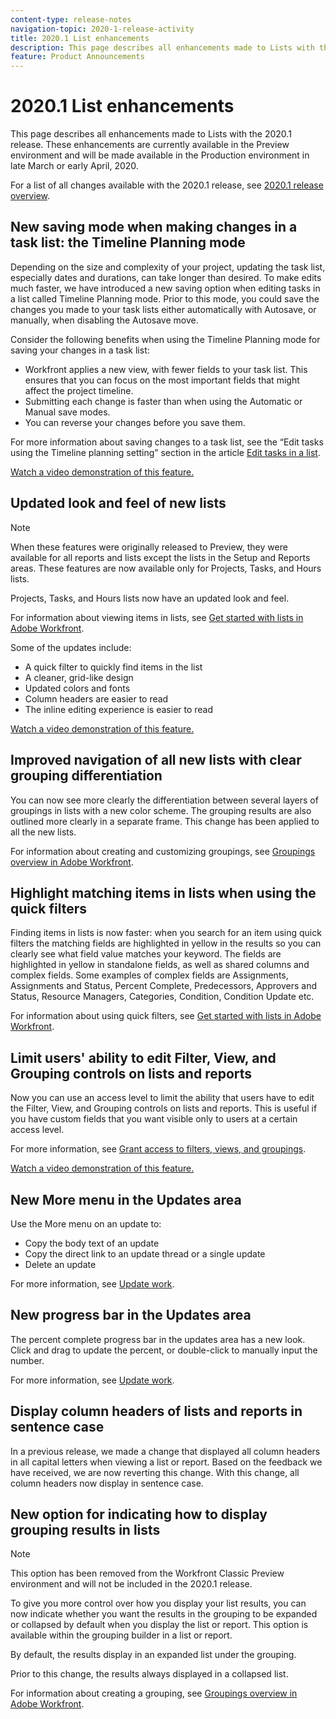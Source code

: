 ```yaml
---
content-type: release-notes
navigation-topic: 2020-1-release-activity
title: 2020.1 List enhancements
description: This page describes all enhancements made to Lists with the 2020.1 release. These enhancements are currently available in the Preview environment and will be made available in the Production environment in late March or early April, 2020.
feature: Product Announcements
---
```


# 2020.1 List enhancements

This page describes all enhancements made to Lists with the 2020.1 release. These enhancements are currently available in the Preview environment and will be made available in the Production environment in late March or early April, 2020.

For a list of all changes available with the 2020.1 release, see [2020.1 release overview](../../../product-announcements/product-releases/2020.1-release-activity/2020.1-release-overview.md).

## New saving mode when making changes in a task list: the Timeline Planning mode

Depending on the size and complexity of your project, updating the task list, especially dates and durations, can take longer than desired. To make edits much faster, we have introduced a new saving option when editing tasks in a list called Timeline Planning mode. Prior to this mode, you could save the changes you made to your task lists either automatically with Autosave, or manually, when disabling the Autosave move.

Consider the following benefits when using the Timeline Planning mode for saving your changes in a task list:

* Workfront applies a new view, with fewer fields to your task list. This ensures that you can focus on the most important fields that might affect the project timeline.
* Submitting each change is faster than when using the Automatic or Manual save modes.
* You can reverse your changes before you save them.

For more information about saving changes to a task list, see the “Edit tasks using the Timeline planning setting” section in the article [Edit tasks in a list](../../../manage-work/tasks/manage-tasks/edit-tasks-in-a-list.md).

[Watch a video demonstration of this feature.](https://vimeo.com/397199644/c069cd0597)

## Updated look and feel of new lists

>[!NOTE]
>
>When these features were originally released to Preview, they were available for all reports and lists except the lists in the Setup and Reports areas. These features are now available only for Projects, Tasks, and Hours lists.

Projects, Tasks, and Hours lists now have an updated look and feel.

For information about viewing items in lists, see [Get started with lists in Adobe Workfront](../../../workfront-basics/navigate-workfront/use-lists/view-items-in-a-list.md).

Some of the updates include:

* A quick filter to quickly find items in the list
* A cleaner, grid-like design
* Updated colors and fonts
* Column headers are easier to read
* The inline editing experience is easier to read

[Watch a video demonstration of this feature.](https://vimeo.com/356675385/09ba51d717)

## Improved navigation of all new lists with clear grouping differentiation

You can now see more clearly the differentiation between several layers of groupings in lists with a new color scheme. The grouping results are also outlined more clearly in a separate frame. This change has been applied to all the new lists.

For information about creating and customizing groupings, see [Groupings overview in Adobe Workfront](../../../reports-and-dashboards/reports/reporting-elements/groupings-overview.md).

## Highlight matching items in lists when using the quick filters

Finding items in lists is now faster: when you search for an item using quick filters the matching fields are highlighted in yellow in the results so you can clearly see what field value matches your keyword. The fields are highlighted in yellow in standalone fields, as well as shared columns and complex fields. Some examples of complex fields are Assignments, Assignments and Status, Percent Complete, Predecessors, Approvers and Status, Resource Managers, Categories, Condition, Condition Update etc.

For information about using quick filters, see [Get started with lists in Adobe Workfront](../../../workfront-basics/navigate-workfront/use-lists/view-items-in-a-list.md).

## Limit users' ability to edit Filter, View, and Grouping controls on lists and reports

Now you can use an access level to limit the ability that users have to edit the Filter, View, and Grouping controls on lists and reports. This is useful if you have custom fields that you want visible only to users at a certain access level.

For more information, see [Grant access to filters, views, and groupings](../../../administration-and-setup/add-users/configure-and-grant-access/grant-access-fvg.md).

[Watch a video demonstration of this feature.](https://vimeo.com/385270639/b4afd0325f)

## New More menu in the Updates area

Use the More menu on an update to:

* Copy the body text of an update
* Copy the direct link to an update thread or a single update
* Delete an update

For more information, see [Update work](../../../workfront-basics/updating-work-items-and-viewing-updates/update-work.md).

## New progress bar in the Updates area

The percent complete progress bar in the updates area has a new look. Click and drag to update the percent, or double-click to manually input the number.

For more information, see [Update work](../../../workfront-basics/updating-work-items-and-viewing-updates/update-work.md).

## Display column headers of lists and reports in sentence case

In a previous release, we made a change that displayed all column headers in all capital letters when viewing a list or report. Based on the feedback we have received, we are now reverting this change. With this change, all column headers now display in sentence case.

## New option for indicating how to display grouping results in lists

>[!NOTE]
>
>This option has been removed from the Workfront Classic Preview environment and will not be included in the 2020.1 release.

To give you more control over how you display your list results, you can now indicate whether you want the results in the grouping to be expanded or collapsed by default when you display the list or report. This option is available within the grouping builder in a list or report.

By default, the results display in an expanded list under the grouping.

Prior to this change, the results always displayed in a collapsed list.

For information about creating a grouping, see [Groupings overview in Adobe Workfront](../../../reports-and-dashboards/reports/reporting-elements/groupings-overview.md).

